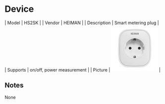 
# Device

| Model | HS2SK  |
| Vendor  | HEIMAN  |
| Description | Smart metering plug |
| Supports | on/off, power measurement |
| Picture | ![../images/devices/HS2SK.jpg](../images/devices/HS2SK.jpg) |

## Notes

None
